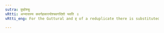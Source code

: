 ```yaml
---
sutra: कुहोश्चुः
vRtti: अभ्यासस्य कवर्गहकारयोश्चवर्गादेशो भवति ॥
vRtti_eng: For the Guttural and ह् of a reduplicate there is substituted a Palatal.

---
```

